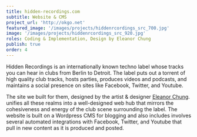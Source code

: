 ```yaml
---
title: hidden-recordings.com
subtitle: Website & CMS
project_url: 'http://okgo.net'
featured_image: '/images/projects/hiddenrcordings_src_700.jpg'
image: '/images/projects/hiddenrcordings_src_920.jpg'
roles: Coding & Implementation, Design by Eleanor Chung
publish: true
order: 4
---
```


Hidden Recordings is an internationally known techno label whose tracks you can hear in clubs from Berlin to Detroit. The label puts out a torrent of high quality club tracks, hosts parties, produces videos and podcasts, and maintains a social presence on sites like Facebook, Twitter, and Youtube.

The site we built for them, designed by the artist & designer <a target="_blank" href="http://eleanorchung.com">Eleanor Chung</a>. unifies all these realms into a well-designed web hub that mirrors the cohesiveness and energy of the club scene surrounding the label. The website is built on a Wordpress CMS for blogging and also includes involves several automated integrations with Facebook, Twitter, and Youtube that pull in new content as it is produced and posted.




